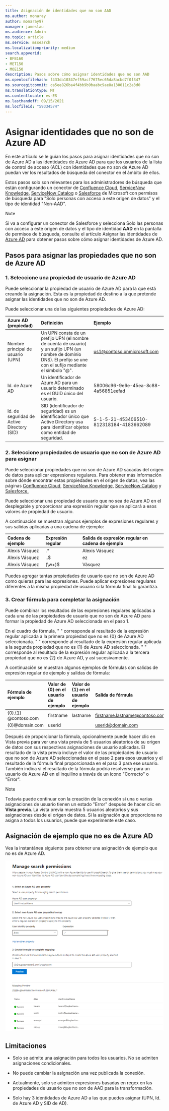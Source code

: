```yaml
---
title: Asignación de identidades que no son AAD
ms.author: monaray
author: monaray97
manager: jameslau
ms.audience: Admin
ms.topic: article
ms.service: mssearch
ms.localizationpriority: medium
search.appverid:
- BFB160
- MET150
- MOE150
description: Pasos sobre cómo asignar identidades que no son AAD
ms.openlocfilehash: f433da10347ef59acf7675ec65da8acbd7f0f347
ms.sourcegitcommit: ca5ee826ba4f4bb9b9baabc9ae8a130011c2a3d0
ms.translationtype: MT
ms.contentlocale: es-ES
ms.lasthandoff: 09/15/2021
ms.locfileid: "59334574"
---
```

# <a name="map-your-non-azure-ad-identities"></a>Asignar identidades que no son de Azure AD  

En este artículo se le guían los pasos para asignar identidades que no son de Azure AD a las identidades de Azure AD para que los usuarios de la lista de control de acceso (ACL) con identidades que no son de Azure AD puedan ver los resultados de búsqueda del conector en el ámbito de ellos.

Estos pasos solo son relevantes para los administradores de búsqueda que están configurando un conector de [Confluence Cloud](confluence-cloud-connector.md), [ServiceNow Knowledge,](servicenow-knowledge-connector.md) [ServiceNow Catalog](servicenow-catalog-connector.md) o [Salesforce](salesforce-connector.md) de Microsoft con permisos de búsqueda para "Solo personas con acceso a este origen de datos" y el tipo de identidad "Non-AAD".

>[!NOTE]
>Si va a configurar un  conector de Salesforce y selecciona Solo las personas con acceso a este origen de datos y el tipo de identidad **AAD** en la pantalla de permisos de búsqueda, consulte el artículo Asignar las identidades de [Azure AD](map-aad.md) para obtener pasos sobre cómo asignar identidades de Azure AD.  

## <a name="steps-for-mapping-your-non-azure-ad-properties"></a>Pasos para asignar las propiedades que no son de Azure AD

### <a name="1-select-an-azure-ad-user-property"></a>1. Seleccione una propiedad de usuario de Azure AD  

Puede seleccionar la propiedad de usuario de Azure AD para la que está creando la asignación. Esta es la propiedad de destino a la que pretende asignar las identidades que no son de Azure AD.  

Puede seleccionar una de las siguientes propiedades de Azure AD:

| Azure AD (propiedad)    | Definición           | Ejemplo         |
| :------------------- | :------------------- |:--------------- |
| Nombre principal de usuario (UPN)  | Un UPN consta de un prefijo UPN (el nombre de cuenta de usuario) y un sufijo UPN (un nombre de dominio DNS). El prefijo se une con el sufijo mediante el símbolo "@". | us1@contoso.onmicrosoft.com |
| Id. de Azure AD                 | Un identificador de Azure AD para un usuario determinado es el GUID único del usuario.                 | 58006c96-9e6e-45ea-8c88-4a56851eefad            |
| Id. de seguridad de Active Directory (SID)                  | SID (identificador de seguridad) es un identificador único que Active Directory usa para identificar objetos como entidad de seguridad.                  | S-1-5-21-453406510-812318184-4183662089             |

### <a name="2-select-non-azure-ad-user-properties-to-map"></a>2. Seleccione propiedades de usuario que no son de Azure AD para asignar

Puede seleccionar propiedades que no son de Azure AD sacadas del origen de datos para aplicar expresiones regulares. Para obtener más información sobre dónde encontrar estas propiedades en el origen de datos, vea las páginas [Confluence Cloud](confluence-cloud-connector.md), [ServiceNow Knowledge,](servicenow-knowledge-connector.md) [ServiceNow Catalog](servicenow-catalog-connector.md) y [Salesforce.](salesforce-connector.md)  

Puede seleccionar una propiedad de usuario que no sea de Azure AD en el desplegable y proporcionar una expresión regular que se aplicará a esos valores de propiedad de usuario.

A continuación se muestran algunos ejemplos de expresiones regulares y sus salidas aplicadas a una cadena de ejemplo: 

| Cadena de ejemplo                  | Expresión regular                 | Salida de expresión regular en cadena de ejemplo           |
| :------------------- | :------------------- |:---------------|
| Alexis Vásquez  | .* | Alexis Vásquez |
| Alexis Vásquez                 | ..$                 | ez            |
| Alexis Vásquez                  | (\w+)$                  | Vásquez             |

Puedes agregar tantas propiedades de usuario que no son de Azure AD como quieras para las expresiones. Puede aplicar expresiones regulares diferentes a la misma propiedad de usuario si la fórmula final lo garantiza.  

### <a name="3-create-formula-to-complete-mapping"></a>3. Crear fórmula para completar la asignación

Puede combinar los resultados de las expresiones regulares aplicadas a cada una de las propiedades de usuario que no son de Azure AD para formar la propiedad de Azure AD seleccionada en el paso 1.

En el cuadro de fórmula, " " corresponde al resultado de la expresión regular aplicada a la primera propiedad que no es {0} de Azure AD seleccionada.  " " corresponde al resultado de la expresión regular aplicada a la segunda propiedad que no es {1} de Azure AD seleccionada.  " " corresponde al resultado de la expresión regular aplicada a la tercera propiedad que no es {2} de Azure AD, y así sucesivamente.   

A continuación se muestran algunos ejemplos de fórmulas con salidas de expresión regular de ejemplo y salidas de fórmula: 

| Fórmula de ejemplo                  | Valor de {0} en el usuario de ejemplo                 | Valor de {1} en el usuario de ejemplo           | Salida de fórmula                  |
| :------------------- | :------------------- |:---------------|:---------------|
| {0}.{1} @contoso.com  | firstname | lastname |firstname.lastname@contoso.com
| {0}@domain.com                 | userid                 |             |userid@domain.com

Después de proporcionar la fórmula,  opcionalmente puede hacer clic en Vista previa para ver una vista previa de 5 usuarios aleatorios de su origen de datos con sus respectivas asignaciones de usuario aplicadas. El resultado de la vista previa incluye el valor de las propiedades de usuario que no son de Azure AD seleccionadas en el paso 2 para esos usuarios y el resultado de la fórmula final proporcionada en el paso 3 para ese usuario. También indica si el resultado de la fórmula podría resolverse para un usuario de Azure AD en el inquilino a través de un icono "Correcto" o "Error".  

>[!NOTE]
>Todavía puede continuar con la creación de la conexión si una o varias asignaciones de usuario tienen un estado "Error" después de hacer clic en **Vista previa**. La vista previa muestra 5 usuarios aleatorios y sus asignaciones desde el origen de datos. Si la asignación que proporciona no asigna a todos los usuarios, puede que experimente este caso.

## <a name="sample-non-azure-ad-mapping"></a>Asignación de ejemplo que no es de Azure AD

Vea la instantánea siguiente para obtener una asignación de ejemplo que no es de Azure AD.

![Instantánea de ejemplo de cómo rellenar la página de asignación que no es de Azure AD.](media/non-aad-mapping.png)

## <a name="limitations"></a>Limitaciones  

- Solo se admite una asignación para todos los usuarios. No se admiten asignaciones condicionales.  

- No puede cambiar la asignación una vez publicada la conexión.  

- Actualmente, solo se admiten expresiones basadas en regex en las propiedades de usuario que no son de AAD para la transformación.

- Solo hay 3 identidades de Azure AD a las que puedes asignar (UPN, Id. de Azure AD y SID de AD).